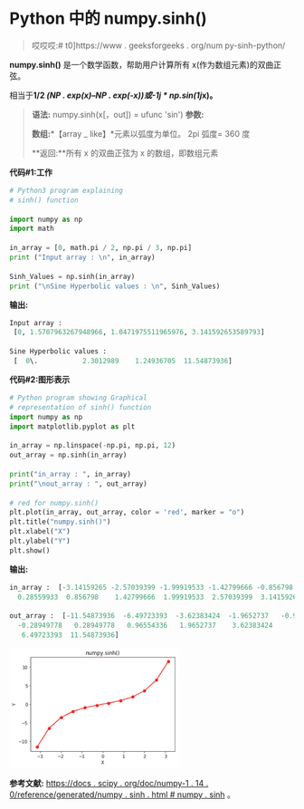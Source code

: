 # Python 中的 numpy.sinh()

> 哎哎哎:# t0]https://www . geeksforgeeks . org/num py-sinh-python/

**numpy.sinh()** 是一个数学函数，帮助用户计算所有 x(作为数组元素)的双曲正弦。

相当于**1/2 *(NP . exp(x)–NP . exp(-x))或-1j * np.sin(1j*x)。**

> **语法:** numpy.sinh(x[，out]) = ufunc 'sin')
> **参数:**
> 
> **数组:***【array _ like】*元素以弧度为单位。
> 2pi 弧度= 360 度
> 
> **返回:**所有 x 的双曲正弦为 x 的数组，即数组元素

**代码#1:工作**

```py
# Python3 program explaining
# sinh() function

import numpy as np
import math

in_array = [0, math.pi / 2, np.pi / 3, np.pi]
print ("Input array : \n", in_array)

Sinh_Values = np.sinh(in_array)
print ("\nSine Hyperbolic values : \n", Sinh_Values)
```

**输出:**

```py
Input array : 
 [0, 1.5707963267948966, 1.0471975511965976, 3.141592653589793]

Sine Hyperbolic values : 
 [  0\.           2.3012989    1.24936705  11.54873936]

```

**代码#2:图形表示**

```py
# Python program showing Graphical
# representation of sinh() function
import numpy as np
import matplotlib.pyplot as plt

in_array = np.linspace(-np.pi, np.pi, 12)
out_array = np.sinh(in_array)

print("in_array : ", in_array)
print("\nout_array : ", out_array)

# red for numpy.sinh()
plt.plot(in_array, out_array, color = 'red', marker = "o")
plt.title("numpy.sinh()")
plt.xlabel("X")
plt.ylabel("Y")
plt.show()
```

**输出:**

```py
in_array :  [-3.14159265 -2.57039399 -1.99919533 -1.42799666 -0.856798   -0.28559933
  0.28559933  0.856798    1.42799666  1.99919533  2.57039399  3.14159265]

out_array :  [-11.54873936  -6.49723393  -3.62383424  -1.9652737   -0.96554336
  -0.28949778   0.28949778   0.96554336   1.9652737    3.62383424
   6.49723393  11.54873936]
```

![](img/48b2e9caec748bcb338d2011c42535b2.png)

**参考文献:**
[https://docs . scipy . org/doc/numpy-1 . 14 . 0/reference/generated/numpy . sinh . html # numpy . sinh](https://docs.scipy.org/doc/numpy-1.14.0/reference/generated/numpy.sinh.html#numpy.sinh)
。